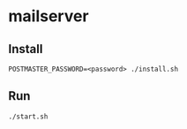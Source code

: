 # mailserver

## Install
```POSTMASTER_PASSWORD=<password> ./install.sh```

## Run
```./start.sh```
